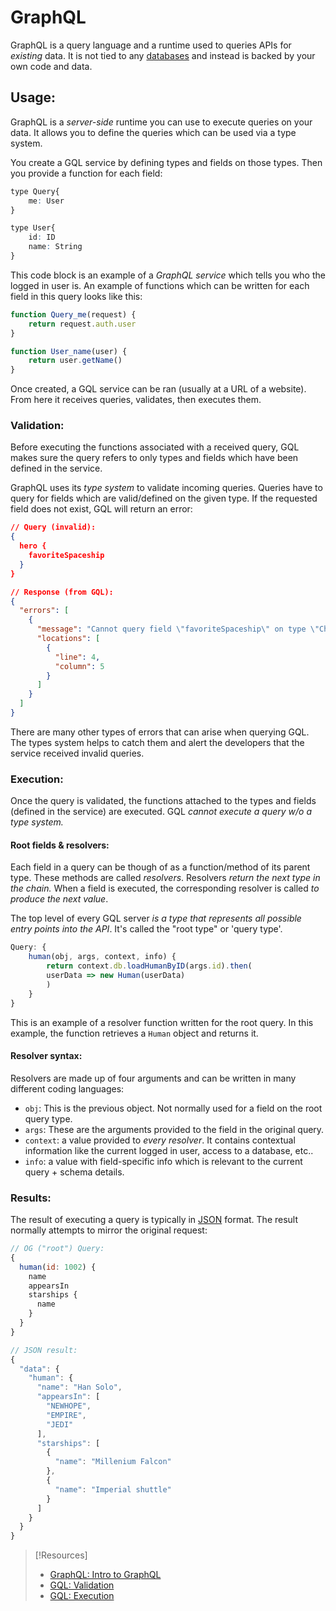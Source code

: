 
# GraphQL
GraphQL is a query language and a runtime used to queries APIs for *existing* data. It is not tied to any [databases](/coding/databases/DBMS.md) and instead is backed by your own code and data. 

## Usage:
GraphQL is a *server-side* runtime you can use to execute queries on your data. It allows you to define the queries which can be used via a type system.

You create a GQL service by defining types and fields on those types. Then you provide a function for each field:
```q
type Query{
	me: User
}

type User{
	id: ID
	name: String
}
```
This code block is an example of a *GraphQL service* which tells you who the logged in user is. An example of functions which can be written for each field in this query looks like this:
```js
function Query_me(request) {
	return request.auth.user
}

function User_name(user) {
	return user.getName()
}
```
Once created, a GQL service can be ran (usually at a URL of a website). From here it receives queries, validates, then executes them. 

### Validation:
Before executing the functions associated with a received query, GQL makes sure the query refers to only types and fields which have been defined in the service.

GraphQL uses its *type system* to validate incoming queries. Queries have to query for fields which are valid/defined on the given type. If the requested field does not exist, GQL will return an error:
```json
// Query (invalid):
{
  hero {
    favoriteSpaceship
  }
}

// Response (from GQL):
{
  "errors": [
    {
      "message": "Cannot query field \"favoriteSpaceship\" on type \"Character\".",
      "locations": [
        {
          "line": 4,
          "column": 5
        }
      ]
    }
  ]
}
```
There are many other types of errors that can arise when querying GQL. The types system helps to catch them and alert the developers that the service received invalid queries.

### Execution:
Once the query is validated, the functions attached to the types and fields (defined in the service) are executed. GQL *cannot execute a query w/o a type system.*

#### Root fields & resolvers:
Each field in a query can be though of as a function/method of its parent type. These methods are called *resolvers*. Resolvers *return the next type in the chain.* When a field is executed, the corresponding resolver is called *to produce the next value*.

The top level of every GQL server *is a type that represents all possible entry points into the API*. It's called the "root type" or 'query type'.
```js
Query: {
	human(obj, args, context, info) { 
		return context.db.loadHumanByID(args.id).then(
		userData => new Human(userData)      
		)    
	}  
}     
```
This is an example of a resolver function written for the root query. In this example, the function retrieves a `Human` object and returns it.

#### Resolver syntax:
Resolvers are made up of four arguments and can be written in many different coding languages:
- `obj`: This is the previous object. Not normally used for a field on the root query type.
- `args`: These are the arguments provided to the field in the original query.
- `context`: a value provided to *every resolver*. It contains contextual information like the current logged in user, access to a database, etc..
- `info`: a value with field-specific info which is relevant to the current query + schema details.

### Results:
The result of executing a query is typically in [JSON](/coding/data-structures/JSON.md) format. The result normally attempts to mirror the original request:
```js
// OG ("root") Query:
{
  human(id: 1002) {
    name
    appearsIn
    starships {
      name
    }
  }
}

// JSON result:
{
  "data": {
    "human": {
      "name": "Han Solo",
      "appearsIn": [
        "NEWHOPE",
        "EMPIRE",
        "JEDI"
      ],
      "starships": [
        {
          "name": "Millenium Falcon"
        },
        {
          "name": "Imperial shuttle"
        }
      ]
    }
  }
}
```


> [!Resources]
> - [GraphQL: Intro to GraphQL](https://graphql.org/learn/)
> - [GQL: Validation](https://graphql.org/learn/validation/)
> - [GQL: Execution](https://graphql.org/learn/execution/)